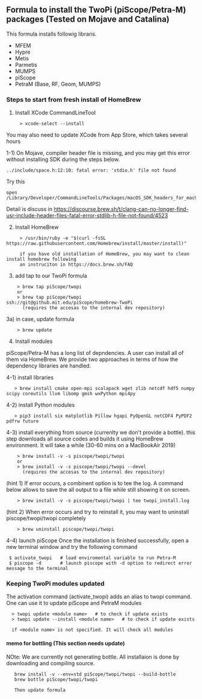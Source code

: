 ##  Formula to install the TwoPi (piScope/Petra-M) packages (Tested on Mojave and Catalina)

This formula installs followig libraris.

   * MFEM
   * Hypre
   * Metis
   * Parmetis
   * MUMPS
   * piScope
   * PetraM (Base, RF, Geom, MUMPS)
   
### Steps to start from fresh install of HomeBrew

1) Install XCode CommandLineTool
```
     > xcode-select --install
```     
   You may also need to update XCode from App Store, which takes several hours
   
1-1) On Mojave, compiler header file is missing, and you may get this error without installing SDK during the steps below.
```
../include/space.h:12:10: fatal error: 'stdio.h' file not found
```
Try this
```
open /Library/Developer/CommandLineTools/Packages/macOS_SDK_headers_for_macOS_10.14.pkg
```
Detail is discuss in https://discourse.brew.sh/t/clang-can-no-longer-find-usr-include-header-files-fatal-error-stdlib-h-file-not-found/4523

   
2) Install HomeBrew
```
     > /usr/bin/ruby -e "$(curl -fsSL https://raw.githubusercontent.com/Homebrew/install/master/install)"
     
     if you have old installation of HomeBrew, you may want to clean install homebrew following 
     an instruciton in https://docs.brew.sh/FAQ
```

3)  add tap to our TwoPi formula
```
    > brew tap piScope/twopi
    or
    > brew tap piScope/twopi ssh://git@github.mit.edu/piScope/homebrew-TwoPi
      (requires the accesas to the internal dev repository)
```

3a)  in case, update formula
```
    > brew update
```

4) Install modules

piScope/Petra-M has a long list of depndencies. A user can install all of them via HomeBrew.
We provide two approaches in terms of how the dependency libraries are handled.

4-1) install libraries
```
   > brew install cmake open-mpi scalapack wget zlib netcdf hdf5 numpy scipy coreutils llvm libomp gmsh wxPython mpi4py
```

4-2) install Python modules
```
   > pip3 install six matplotlib Pillow hgapi PyOpenGL netCDF4 PyPDF2 pdfrw future
```

4-3)  install everything from source (currenlty we don't provide a bottle). this step downloads all source codes and builds it using HomeBrew environment. It will take a while (30-60 mins on a MacBookAir 2019)
```
    > brew install -v -s piscope/twopi/twopi 
    or
    > brew install -v -s piscope/twopi/twopi --devel
      (requires the accesas to the internal dev repository)
```
(hint 1) If error occurs, a combinent option is to tee the log. A command below allows to save the all output to a file while still showing it on screen.
```
    > brew install -v -s piscope/twopi/twopi | tee twopi_install.log
```
(hint 2) When error occurs and try to reinstall it, you may want to uninstall piscope/twopi/twopi completely
```
    > brew uninstall piscope/twopi/twopi
```
4-4) launch piScope 
Once the installation is finished successfully, open a new terminal window and try the following command
```
 $ activate_twopi   # load enviromental variable to run Petra-M
 $ piscope -d       # launch piscope with -d option to redirect error message to the terminal
```


### Keeping TwoPi modules updated
The activation command (activate_twopi) adds an alias to twopi command. One can use it to
update piScope and PetraM modules

```
  > twopi update <module name>   # to check if update exists
  > twopi update --install <module name>   # to check if update exists

  if <module name> is not specified. It will check all modules

```

#### memo for bottling (This section needs update)
NOte: We are currently not generating bottle. All installaion is done by downloading and compiling source. 
```
   brew install -v --env=std piScope/twopi/twopi --build-bottle
   brew bottle piScope/twopi/twopi
   
   Then update formula
```
